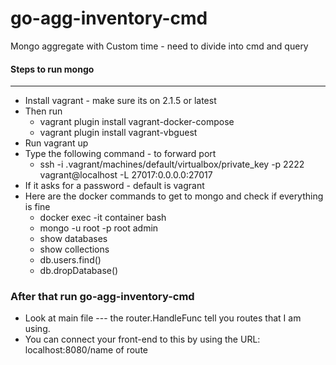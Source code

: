 # go-agg-inventory-cmd
Mongo aggregate with Custom time - need to divide into cmd and query

#### Steps to run mongo
---
* Install vagrant - make sure its on 2.1.5 or latest
* Then run
    * vagrant plugin install vagrant-docker-compose
    * vagrant plugin install vagrant-vbguest
* Run vagrant up
* Type the following command - to forward port
    * ssh -i .vagrant/machines/default/virtualbox/private_key -p 2222 vagrant@localhost -L 27017:0.0.0.0:27017
* If it asks for a password - default is vagrant
* Here are the docker commands to get to mongo and check if everything is fine
    * docker exec -it container bash
    * mongo -u root -p root admin
    * show databases
    * show collections
    * db.users.find()
    * db.dropDatabase()

### After that run go-agg-inventory-cmd
* Look at main file --- the router.HandleFunc tell you routes that I am using.
* You can connect your front-end to this by using the URL: localhost:8080/name of route